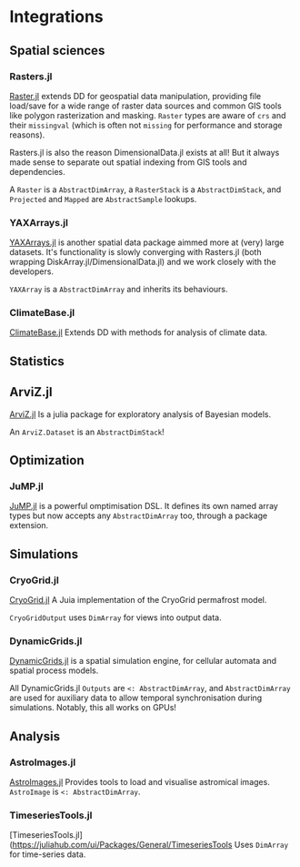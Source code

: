 # Integrations

## Spatial sciences

### Rasters.jl

[Raster.jl](https://rafaqz.github.io/Rasters.jl/stable) extends DD
for geospatial data manipulation, providing file load/save for
a wide range of raster data sources and common GIS tools like
polygon rasterization and masking. `Raster` types are aware
of `crs` and their `missingval` (which is often not `missing`
for performance and storage reasons).

Rasters.jl is also the reason DimensionalData.jl exists at all! 
But it always made sense to separate out spatial indexing from
GIS tools and dependencies.

A `Raster` is a `AbstractDimArray`, a `RasterStack` is a `AbstractDimStack`,
and `Projected` and `Mapped` are `AbstractSample` lookups.

### YAXArrays.jl

[YAXArrays.jl](https://juliadatacubes.github.io/YAXArrays.jl/dev/) is another
spatial data package aimmed more at (very) large datasets. It's functionality
is slowly converging with Rasters.jl (both wrapping DiskArray.jl/DimensionalData.jl)
and we work closely with the developers.

`YAXArray` is a `AbstractDimArray` and inherits its behaviours.

### ClimateBase.jl

[ClimateBase.jl](https://juliaclimate.github.io/ClimateBase.jl/dev/)
Extends DD with methods for analysis of climate data.

## Statistics

## ArviZ.jl

[ArviZ.jl](https://arviz-devs.github.io/ArviZ.jl/dev/) 
Is a julia package for exploratory analysis of Bayesian models.

An `ArviZ.Dataset` is an `AbstractDimStack`!

## Optimization

### JuMP.jl

[JuMP.jl](https://jump.dev/) is a powerful omptimisation DSL. 
It defines its own named array types but now accepts any `AbstractDimArray` 
too, through a package extension.

## Simulations

### CryoGrid.jl

[CryoGrid.jl](https://juliahub.com/ui/Packages/General/CryoGrid)
A Juia implementation of the CryoGrid permafrost model.

`CryoGridOutput` uses `DimArray` for views into output data.

### DynamicGrids.jl

[DynamicGrids.jl](https://github.com/cesaraustralia/DynamicGrids.jl)
is a spatial simulation engine, for cellular automata and spatial process
models.

All DynamicGrids.jl `Outputs` are `<: AbstractDimArray`, and 
`AbstractDimArray` are used for auxiliary data to allow temporal 
synchronisation during simulations. Notably, this all works on GPUs!

## Analysis

### AstroImages.jl

[AstroImages.jl](http://juliaastro.org/dev/modules/AstroImages/)
Provides tools to load and visualise astromical images.
`AstroImage` is `<: AbstractDimArray`.

### TimeseriesTools.jl

[TimeseriesTools.jl](https://juliahub.com/ui/Packages/General/TimeseriesTools
Uses `DimArray` for time-series data.


